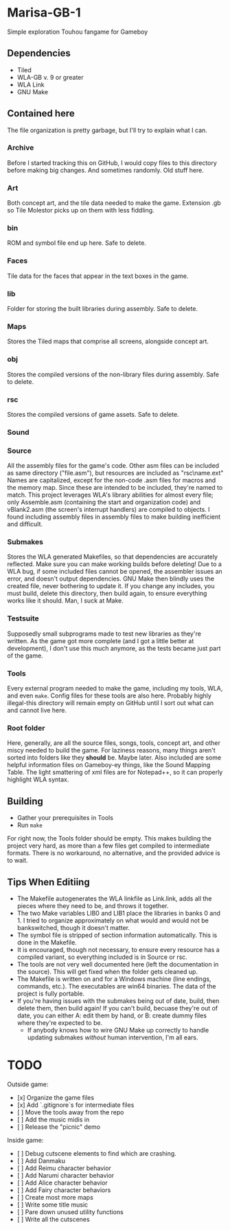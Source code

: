 # Marisa-GB-1
Simple exploration Touhou fangame for Gameboy

## Dependencies
<ul>
<li />Tiled
<li />WLA-GB v. 9 or greater
<li />WLA Link
<li />GNU Make
</ul>

## Contained here

The file organization is pretty garbage, but I'll try to explain what I can.

### Archive
Before I started tracking this on GitHub, I would copy files to this directory before making big changes. And sometimes randomly. Old stuff here.

### Art
Both concept art, and the tile data needed to make the game. Extension .gb so Tile Molestor picks up on them with less fiddling.

### bin
ROM and symbol file end up here. Safe to delete.

### Faces
Tile data for the faces that appear in the text boxes in the game.

### lib
Folder for storing the built libraries during assembly. Safe to delete.

### Maps
Stores the Tiled maps that comprise all screens, alongside concept art.

### obj
Stores the compiled versions of the non-library files during assembly. Safe to delete.

### rsc
Stores the compiled versions of game assets. Safe to delete.

### Sound

### Source
All the assembly files for the game's code. Other asm files can be included as same directory ("file.asm"), but resources are included as "rsc\name.ext"
Names are capitalized, except for the non-code .asm files for macros and the memory map. Since these are intended to be included, they're named to match.
This project leverages WLA's library abilities for almost every file; only Assemble.asm (containing the start and organization code) and vBlank2.asm (the screen's interrupt handlers) are compiled to objects.
I found including assembly files in assembly files to make building inefficient and difficult.

### Submakes
Stores the WLA generated Makefiles, so that dependencies are accurately reflected. Make sure you can make working builds before deleting! Due to a WLA bug, if some included files cannot be opened, the assembler issues an error, and doesn't output dependencies. GNU Make then blindly uses the created file, never bothering to update it.
If you change any includes, you must build, delete this directory, then build again, to ensure everything works like it should.
Man, I suck at Make.

### Testsuite
Supposedly small subprograms made to test new libraries as they're written. As the game got more complete (and I got a little better at development), I don't use this much anymore, as the tests became just part of the game.

### Tools
Every external program needed to make the game, including my tools, WLA, and even `make`. Config files for these tools are also here. Probably highly illegal-this directory will remain empty on GitHub until I sort out what can and cannot live here.

### Root folder
Here, generally, are all the source files, songs, tools, concept art, and other miscy needed to build the game. For laziness reasons, many things aren't sorted into folders like they **should** be. Maybe later.
Also included are some helpful information files on Gameboy-ey things, like the Sound Mapping Table.
The light smattering of xml files are for Notepad++, so it can properly highlight WLA syntax.

## Building
- Gather your prerequisites in Tools
- Run `make`

For right now, the Tools folder should be empty. This makes building the project very hard, as more than a few files get compiled to intermediate formats.
There is no workaround, no alternative, and the provided advice is to wait.

## Tips When Editiing
- The Makefile autogenerates the WLA linkfile as Link.link, adds all the pieces where they need to be, and throws it together.
- The two Make variables LIB0 and LIB1 place the libraries in banks 0 and 1. I tried to organize approximately on what would and would not be bankswitched, though it doesn't matter.
- The symbol file is stripped of section information automatically. This is done in the Makefile.
- It is encouraged, though not necessary, to ensure every resource has a compiled variant, so everything included is in Source or rsc.
- The tools are not very well documented here (left the documentation in the source). This will get fixed when the folder gets cleaned up.
- The Makefile is written on and for a Windows machine (line endings, commands, etc.). The executables are win64 binaries. The data of the project is fully portable.
- If you're having issues with the submakes being out of date, build, then delete them, then build again! If you can't build, becuase they're out of date, you can either A: edit them by hand, or B: create dummy files where they're expected to be.
    - If anybody knows how to wire GNU Make up correctly to handle updating submakes _without_ human intervention, I'm all ears.

# TODO
Outside game:
<ul>
<li />[x] Organize the game files
<li />[x] Add `.gitignore`s for intermediate files
<li />[ ] Move the tools away from the repo
<li />[ ] Add the music midis in
<li />[ ] Release the "picnic" demo
</ul>
Inside game:
<ul>
<li />[ ] Debug cutscene elements to find which are crashing.
<li />[ ] Add Danmaku
<li />[ ] Add Reimu character behavior
<li />[ ] Add Narumi character behavior
<li />[ ] Add Alice character behavior
<li />[ ] Add Fairy character behaviors
<li />[ ] Create most more maps
<li />[ ] Write some title music
<li />[ ] Pare down unused utility functions
<li />[ ] Write all the cutscenes
</ul>
